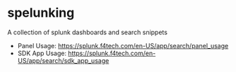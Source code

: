 # spelunking
A collection of splunk dashboards and search snippets

- Panel Usage: https://splunk.f4tech.com/en-US/app/search/panel_usage
- SDK App Usage: https://splunk.f4tech.com/en-US/app/search/sdk_app_usage
